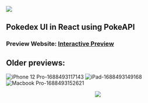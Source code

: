 <img src="https://forthebadge.com/images/badges/made-with-javascript.svg">

## Pokedex UI in React using PokeAPI

### Preview Website: [Interactive Preview](https://denzariu.github.io/react_pokemon_app/)

## Older previews:

![iPhone 12 Pro-1688493117143](https://github.com/denzariu/react_pokemon_app/assets/40743579/7d827589-043b-4e29-8d4d-126620bc6609)
![iPad-1688493149168](https://github.com/denzariu/react_pokemon_app/assets/40743579/e8f22fa4-4961-421c-bae0-88debb964215)
![Macbook Pro-1688493152621](https://github.com/denzariu/react_pokemon_app/assets/40743579/cf977415-c408-45ca-9e5b-2a6a36b053d4)

<p align="center">
  <img src="https://user-images.githubusercontent.com/40743579/218337405-e86803a9-4444-4216-981c-40fb958f29ad.gif">
</p>
